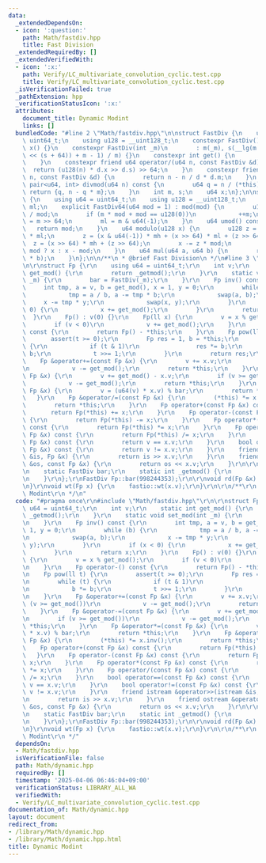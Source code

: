 ```yaml
---
data:
  _extendedDependsOn:
  - icon: ':question:'
    path: Math/fastdiv.hpp
    title: Fast Division
  _extendedRequiredBy: []
  _extendedVerifiedWith:
  - icon: ':x:'
    path: Verify/LC_multivariate_convolution_cyclic.test.cpp
    title: Verify/LC_multivariate_convolution_cyclic.test.cpp
  _isVerificationFailed: true
  _pathExtension: hpp
  _verificationStatusIcon: ':x:'
  attributes:
    document_title: Dynamic Modint
    links: []
  bundledCode: "#line 2 \"Math/fastdiv.hpp\"\n\nstruct FastDiv {\n    using u64 =\
    \ uint64_t;\n    using u128 = __uint128_t;\n    constexpr FastDiv() : m(), s(),\
    \ x() {}\n    constexpr FastDiv(int _m)\n        : m(_m), s(__lg(m - 1)), x(((u128(1)\
    \ << (s + 64)) + m - 1) / m) {}\n    constexpr int get() {\n        return m;\n\
    \    }\n    constexpr friend u64 operator/(u64 n, const FastDiv &d) {\n      \
    \  return (u128(n) * d.x >> d.s) >> 64;\n    }\n    constexpr friend int operator%(u64\
    \ n, const FastDiv &d) {\n        return n - n / d * d.m;\n    }\n    constexpr\
    \ pair<u64, int> divmod(u64 n) const {\n        u64 q = n / (*this);\n       \
    \ return {q, n - q * m};\n    }\n    int m, s;\n    u64 x;\n};\n\nstruct FastDiv64\
    \ {\n    using u64 = uint64_t;\n    using u128 = __uint128_t;\n    u128 mod, mh,\
    \ ml;\n    explicit FastDiv64(u64 mod = 1) : mod(mod) {\n        u128 m = u128(-1)\
    \ / mod;\n        if (m * mod + mod == u128(0))\n            ++m;\n        mh\
    \ = m >> 64;\n        ml = m & u64(-1);\n    }\n    u64 umod() const {\n     \
    \   return mod;\n    }\n    u64 modulo(u128 x) {\n        u128 z = (x & u64(-1))\
    \ * ml;\n        z = (x & u64(-1)) * mh + (x >> 64) * ml + (z >> 64);\n      \
    \  z = (x >> 64) * mh + (z >> 64);\n        x -= z * mod;\n        return x <\
    \ mod ? x : x - mod;\n    }\n    u64 mul(u64 a, u64 b) {\n        return modulo(u128(a)\
    \ * b);\n    }\n};\n\n/**\n * @brief Fast Division\n */\n#line 3 \"Math/dynamic.hpp\"\
    \n\r\nstruct Fp {\r\n    using u64 = uint64_t;\r\n    int v;\r\n    static int\
    \ get_mod() {\r\n        return _getmod();\r\n    }\r\n    static void set_mod(int\
    \ _m) {\r\n        bar = FastDiv(_m);\r\n    }\r\n    Fp inv() const {\r\n   \
    \     int tmp, a = v, b = get_mod(), x = 1, y = 0;\r\n        while (b) {\r\n\
    \            tmp = a / b, a -= tmp * b;\r\n            swap(a, b);\r\n       \
    \     x -= tmp * y;\r\n            swap(x, y);\r\n        }\r\n        if (x <\
    \ 0) {\r\n            x += get_mod();\r\n        }\r\n        return x;\r\n  \
    \  }\r\n    Fp() : v(0) {}\r\n    Fp(ll x) {\r\n        v = x % get_mod();\r\n\
    \        if (v < 0)\r\n            v += get_mod();\r\n    }\r\n    Fp operator-()\
    \ const {\r\n        return Fp() - *this;\r\n    }\r\n    Fp pow(ll t) {\r\n \
    \       assert(t >= 0);\r\n        Fp res = 1, b = *this;\r\n        while (t)\
    \ {\r\n            if (t & 1)\r\n                res *= b;\r\n            b *=\
    \ b;\r\n            t >>= 1;\r\n        }\r\n        return res;\r\n    }\r\n\
    \    Fp &operator+=(const Fp &x) {\r\n        v += x.v;\r\n        if (v >= get_mod())\r\
    \n            v -= get_mod();\r\n        return *this;\r\n    }\r\n    Fp &operator-=(const\
    \ Fp &x) {\r\n        v += get_mod() - x.v;\r\n        if (v >= get_mod())\r\n\
    \            v -= get_mod();\r\n        return *this;\r\n    }\r\n    Fp &operator*=(const\
    \ Fp &x) {\r\n        v = (u64(v) * x.v) % bar;\r\n        return *this;\r\n \
    \   }\r\n    Fp &operator/=(const Fp &x) {\r\n        (*this) *= x.inv();\r\n\
    \        return *this;\r\n    }\r\n    Fp operator+(const Fp &x) const {\r\n \
    \       return Fp(*this) += x;\r\n    }\r\n    Fp operator-(const Fp &x) const\
    \ {\r\n        return Fp(*this) -= x;\r\n    }\r\n    Fp operator*(const Fp &x)\
    \ const {\r\n        return Fp(*this) *= x;\r\n    }\r\n    Fp operator/(const\
    \ Fp &x) const {\r\n        return Fp(*this) /= x;\r\n    }\r\n    bool operator==(const\
    \ Fp &x) const {\r\n        return v == x.v;\r\n    }\r\n    bool operator!=(const\
    \ Fp &x) const {\r\n        return v != x.v;\r\n    }\r\n    friend istream &operator>>(istream\
    \ &is, Fp &x) {\r\n        return is >> x.v;\r\n    }\r\n    friend ostream &operator<<(ostream\
    \ &os, const Fp &x) {\r\n        return os << x.v;\r\n    }\r\n\r\n  private:\r\
    \n    static FastDiv bar;\r\n    static int _getmod() {\r\n        return bar.get();\r\
    \n    }\r\n};\r\nFastDiv Fp::bar(998244353);\r\n\r\nvoid rd(Fp &x) {\r\n    fastio::rd(x.v);\r\
    \n}\r\nvoid wt(Fp x) {\r\n    fastio::wt(x.v);\r\n}\r\n\r\n/**\r\n * @brief Dynamic\
    \ Modint\r\n */\n"
  code: "#pragma once\r\n#include \"Math/fastdiv.hpp\"\r\n\r\nstruct Fp {\r\n    using\
    \ u64 = uint64_t;\r\n    int v;\r\n    static int get_mod() {\r\n        return\
    \ _getmod();\r\n    }\r\n    static void set_mod(int _m) {\r\n        bar = FastDiv(_m);\r\
    \n    }\r\n    Fp inv() const {\r\n        int tmp, a = v, b = get_mod(), x =\
    \ 1, y = 0;\r\n        while (b) {\r\n            tmp = a / b, a -= tmp * b;\r\
    \n            swap(a, b);\r\n            x -= tmp * y;\r\n            swap(x,\
    \ y);\r\n        }\r\n        if (x < 0) {\r\n            x += get_mod();\r\n\
    \        }\r\n        return x;\r\n    }\r\n    Fp() : v(0) {}\r\n    Fp(ll x)\
    \ {\r\n        v = x % get_mod();\r\n        if (v < 0)\r\n            v += get_mod();\r\
    \n    }\r\n    Fp operator-() const {\r\n        return Fp() - *this;\r\n    }\r\
    \n    Fp pow(ll t) {\r\n        assert(t >= 0);\r\n        Fp res = 1, b = *this;\r\
    \n        while (t) {\r\n            if (t & 1)\r\n                res *= b;\r\
    \n            b *= b;\r\n            t >>= 1;\r\n        }\r\n        return res;\r\
    \n    }\r\n    Fp &operator+=(const Fp &x) {\r\n        v += x.v;\r\n        if\
    \ (v >= get_mod())\r\n            v -= get_mod();\r\n        return *this;\r\n\
    \    }\r\n    Fp &operator-=(const Fp &x) {\r\n        v += get_mod() - x.v;\r\
    \n        if (v >= get_mod())\r\n            v -= get_mod();\r\n        return\
    \ *this;\r\n    }\r\n    Fp &operator*=(const Fp &x) {\r\n        v = (u64(v)\
    \ * x.v) % bar;\r\n        return *this;\r\n    }\r\n    Fp &operator/=(const\
    \ Fp &x) {\r\n        (*this) *= x.inv();\r\n        return *this;\r\n    }\r\n\
    \    Fp operator+(const Fp &x) const {\r\n        return Fp(*this) += x;\r\n \
    \   }\r\n    Fp operator-(const Fp &x) const {\r\n        return Fp(*this) -=\
    \ x;\r\n    }\r\n    Fp operator*(const Fp &x) const {\r\n        return Fp(*this)\
    \ *= x;\r\n    }\r\n    Fp operator/(const Fp &x) const {\r\n        return Fp(*this)\
    \ /= x;\r\n    }\r\n    bool operator==(const Fp &x) const {\r\n        return\
    \ v == x.v;\r\n    }\r\n    bool operator!=(const Fp &x) const {\r\n        return\
    \ v != x.v;\r\n    }\r\n    friend istream &operator>>(istream &is, Fp &x) {\r\
    \n        return is >> x.v;\r\n    }\r\n    friend ostream &operator<<(ostream\
    \ &os, const Fp &x) {\r\n        return os << x.v;\r\n    }\r\n\r\n  private:\r\
    \n    static FastDiv bar;\r\n    static int _getmod() {\r\n        return bar.get();\r\
    \n    }\r\n};\r\nFastDiv Fp::bar(998244353);\r\n\r\nvoid rd(Fp &x) {\r\n    fastio::rd(x.v);\r\
    \n}\r\nvoid wt(Fp x) {\r\n    fastio::wt(x.v);\r\n}\r\n\r\n/**\r\n * @brief Dynamic\
    \ Modint\r\n */"
  dependsOn:
  - Math/fastdiv.hpp
  isVerificationFile: false
  path: Math/dynamic.hpp
  requiredBy: []
  timestamp: '2025-04-06 06:46:04+09:00'
  verificationStatus: LIBRARY_ALL_WA
  verifiedWith:
  - Verify/LC_multivariate_convolution_cyclic.test.cpp
documentation_of: Math/dynamic.hpp
layout: document
redirect_from:
- /library/Math/dynamic.hpp
- /library/Math/dynamic.hpp.html
title: Dynamic Modint
---
```

